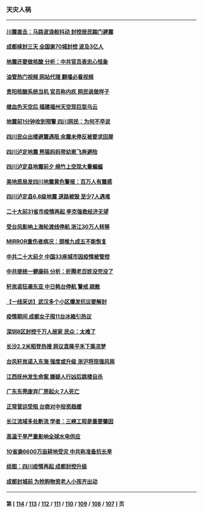 ### 天灾人祸
---
#### [川震直击：马路波浪般抖动 封控居民踹门避震](../../pages/ncid280/n13817998.md?09060845) 
#### [成都续封三天 全国逾70城封控 波及3亿人](../../pages/ncid280/n13817809.md?09060845) 
#### [地震还要做核酸 分析：中共官员表忠心怪象](../../pages/ncid280/n13817939.md?09060845) 
#### [油管热门视频 网站代理 翻墙必看视频](http://209.222.30.114:81/youtube.html?09060845)
#### [贵阳核酸系统当机 官员称内疚 网民讽做样子](../../pages/ncid280/n13817807.md?09060845) 
#### [继血色天空后 福建福州天空现巨型乌云](../../pages/ncid280/n13817700.md?09060845) 
#### [地震前1分钟收到预警 四川网民：为何不早说](../../pages/ncid280/n13817692.md?09060845) 
#### [四川民众出楼避震遇阻 余震未停反被要求回屋](../../pages/ncid280/n13817657.md?09060845) 
#### [四川泸定地震 熊猫妈妈带幼崽飞奔避险](../../pages/ncid280/n13817678.md?09060845) 
#### [四川泸定县地震前夕 绵竹上空现大量蝙蝠](../../pages/ncid280/n13817588.md?09060845) 
#### [美地质局发四川地震黄色警报：百万人有震感](../../pages/ncid280/n13817610.md?09060845) 
#### [四川泸定县6.8级地震 道路被毁 至少7人遇难](../../pages/ncid280/n13817520.md?09060845) 
#### [二十大前31省市疫情再起 李克强救经济无望](../../pages/ncid280/n13817553.md?09060845) 
#### [受台风影响上海轮渡线停航 浙江30万人转移](../../pages/ncid280/n13817446.md?09060845) 
#### [MIRROR重伤者病况：颈椎九成五不能恢复](../../pages/ncid280/n13817332.md?09060845) 
#### [中共二十大前夕 中国33座城市因疫情被管控](../../pages/ncid280/n13817342.md?09060845) 
#### [中共提统一健康码 分析：折腾老百姓没完没了](../../pages/ncid280/n13816983.md?09060845) 
#### [轩岚诺狂袭东亚 中日韩台停航 警戒 疏散](../../pages/ncid280/n13817187.md?09060845) 
#### [【一线采访】武汉多个小区爆发抗议要解封](../../pages/ncid280/n13817161.md?09060845) 
#### [疫情期间 成都女子囤11台冰箱引热议](../../pages/ncid280/n13816816.md?09060845) 
#### [深圳8区封控千万人居家 民众：太难了](../../pages/ncid280/n13816698.md?09060845) 
#### [长沙2.2米稻登热搜 网议袁隆平禾下乘凉梦](../../pages/ncid280/n13816688.md?09060845) 
#### [台风轩岚诺入东海 强度或升级 浙沪将现强风雨](../../pages/ncid280/n13816577.md?09060845) 
#### [江西抚州发生命案 嫌疑人行凶后跳楼自杀](../../pages/ncid280/n13816655.md?09060845) 
#### [广东东莞废弃厂房起火 7人死亡](../../pages/ncid280/n13816543.md?09060845) 
#### [正常营运受阻 台商对中投资趋缓](../../pages/ncid280/n13816456.md?09060845) 
#### [长江流域多处断流 学者：三峡工程是重要肇因](../../pages/ncid280/n13816295.md?09060845) 
#### [高温干旱严重影响全球水电供应](../../pages/ncid280/n13815950.md?09060845) 
#### [10省逾6600万亩耕地受灾 中共称准备抗长旱](../../pages/ncid280/n13815968.md?09060845) 
#### [组图：四川疫情再起 成都封控升级](../../pages/ncid280/n13816046.md?09060845) 
#### [成都封城前 为抢购物资老人小孩齐出动](../../pages/ncid280/n13815858.md?09060845) 

---
#### 第 [ [114](./114.md?09060845) / [113](./113.md?09060845) / [112](./112.md?09060845) / [111](./111.md?09060845) / [110](./110.md?09060845) / [109](./109.md?09060845) / [108](./108.md?09060845) / [107](./107.md?09060845) ] 页
